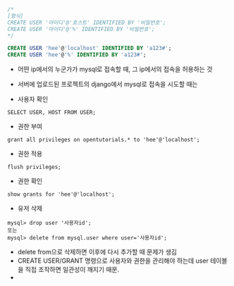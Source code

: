 
```sql
/*
[형식]
CREATE USER '아이디'@'호스트' IDENTIFIED BY '비밀번호'; 
CREATE USER '아이디'@'%' IDENTIFIED BY '비밀번호';
*/

CREATE USER 'hee'@'localhost' IDENTIFIED BY 'a123#';
CREATE USER 'hee'@'%' IDENTIFIED BY 'a123#';
```
- 어떤 ip에서의 누군가가 mysql로 접속할 때, 그 ip에서의 접속을 허용하는 것 
- 서버에 업로드된 프로젝트의 django에서 mysql로 접속을 시도할 때는 

- 사용자 확인
```
SELECT USER, HOST FROM USER;
```

- 권한 부여
```
grant all privileges on opentutorials.* to 'hee'@'localhost';
```

- 권한 적용
```
flush privileges;
```

- 권한 확인
```
show grants for 'hee'@'localhost';
```

- 유저 삭제 
```
mysql> drop user '사용자id';
또는
mysql> delete from mysql.user where user='사용자id';
```

- delete from으로 삭제하면 이후에 다시 추가할 때 문제가 생김
- CREATE USER/GRANT 명령으로 사용자와 권한을 관리해야 하는데 user 테이블을 직접 조작하면 일관성이 깨지기 때문.
- 


